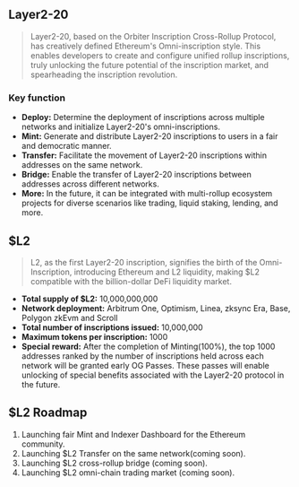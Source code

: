 ## Layer2-20

> Layer2-20, based on the Orbiter Inscription Cross-Rollup Protocol, has creatively defined Ethereum's Omni-inscription style. This enables developers to create and configure unified rollup inscriptions, truly unlocking the future potential of the inscription market, and spearheading the inscription revolution.
> 

### Key function

- **Deploy:** Determine the deployment of inscriptions across multiple networks and initialize Layer2-20's omni-inscriptions.
- **Mint:** Generate and distribute Layer2-20 inscriptions to users in a fair and democratic manner.
- **Transfer:** Facilitate the movement of Layer2-20 inscriptions within addresses on the same network.
- **Bridge:** Enable the transfer of Layer2-20 inscriptions between addresses across different networks.
- **More:** In the future, it can be integrated with multi-rollup ecosystem projects for diverse scenarios like trading, liquid staking, lending, and more.

## $L2

> L2, as the first Layer2-20 inscription, signifies the birth of the Omni-Inscription, introducing Ethereum and L2 liquidity, making $L2 compatible with the billion-dollar DeFi liquidity market.
> 
- **Total supply of $L2:** 10,000,000,000
- **Network deployment:** Arbitrum One, Optimism, Linea, zksync Era, Base, Polygon zkEvm and Scroll
- **Total number of inscriptions issued:** 10,000,000
- **Maximum tokens per inscription:** 1000
- **Special reward:** After the completion of Minting(100%), the top 1000 addresses ranked by the number of inscriptions held across each network will be granted early OG Passes. These passes will enable unlocking of special benefits associated with the Layer2-20 protocol in the future.

## $L2 Roadmap

1. Launching fair Mint and Indexer Dashboard for the Ethereum community.
2. Launching $L2 Transfer on the same network(coming soon).
3. Launching $L2 cross-rollup bridge (coming soon).
4. Launching $L2 omni-chain trading market (coming soon).
